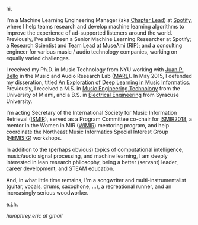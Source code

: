 
hi.

I'm a Machine Learning Engineering Manager (aka [Chapter Lead](https://www.quora.com/Whats-the-actual-role-of-chapter-leader-in-Spotify)) at [Spotify](http://spotify.com), where I help teams research and develop machine learning algorithms to improve the experience of ad-supported listeners around the world. Previously, I've also been a Senior Machine Learning Researcher at Spotify; a Research Scientist and Team Lead at MuseAmi (RIP); and a consulting engineer for various music / audio technology companies, working on equally varied challenges.


I received my Ph.D. in Music Technology from NYU working with [Juan P. Bello](https://wp.nyu.edu/jpbello/) in the Music and Audio Research Lab ([MARL](https://steinhardt.nyu.edu/marl/
)). In May 2015, I defended my disseration, titled [An Exploration of Deep Learning in Music Informatics](https://github.com/ejhumphrey/dl4mir-dissertation/raw/master/EJHumphrey_DL4MIR_final.pdf). Previously, I received a M.S. in [Music Engineering Technology](https://mue.music.miami.edu/) from the University of Miami, and a B.S. in [Electrical Engineering](http://eng-cs.syr.edu/) from Syracuse University.


I'm acting Secretary of the International Society for Music Information Retrieval ([ISMIR](http://ismir.net)), served as a Program Committee co-chair for [ISMIR2018](http://ismir2018.ismir.net), a mentor in the Women in MIR ([WiMIR](https://wimir.wordpress.com/)) mentoring program, and help coordinate the Northeast Music Informatics Special Interest Group ([NEMISIG](http://nemisig.org)) workshops.


In addition to the (perhaps obvious) topics of computational intelligence, music/audio signal processing, and machine learning, I am deeply interested in lean research philosophy, being a better (servant) leader, career development, and STEAM education.


And, in what little time remains, I'm a songwriter and multi-instrumentalist (guitar, vocals, drums, saxophone, ...), a recreational runner, and an increasingly serious woodworker.

e.j.h.

_humphrey.eric at gmail_
